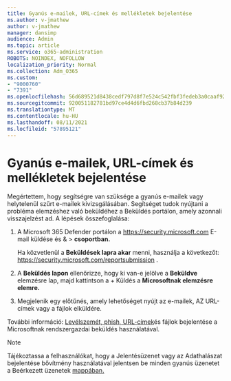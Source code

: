 ```yaml
---
title: Gyanús e-mailek, URL-címek és mellékletek bejelentése
ms.author: v-jmathew
author: v-jmathew
manager: dansimp
audience: Admin
ms.topic: article
ms.service: o365-administration
ROBOTS: NOINDEX, NOFOLLOW
localization_priority: Normal
ms.collection: Adm_O365
ms.custom:
- "9000760"
- "7391"
ms.openlocfilehash: 56d689521d8438cedf797d8f7e524c542fbf3fedeb3a0caaf92b6b2cff1dd9bb
ms.sourcegitcommit: 920051182781bd97ce4d4d6fbd268cb37b84d239
ms.translationtype: MT
ms.contentlocale: hu-HU
ms.lasthandoff: 08/11/2021
ms.locfileid: "57895121"
---
```

# <a name="report-suspicious-emails-urls-or-attachments"></a>Gyanús e-mailek, URL-címek és mellékletek bejelentése

Megértettem, hogy segítségre van szüksége a gyanús e-mailek vagy helytelenül szűrt e-mailek kivizsgálásában. Segítséget tudok nyújtani a probléma elemzéshez való beküldéhez a Beküldés portálon, amely azonnali visszajelzést ad.  A lépések összefoglalása:

1. A Microsoft 365 Defender portálon a <https://security.microsoft.com> E-mail küldése és &  \> **csoportban.**

   Ha közvetlenül a **Beküldések lapra akar** menni, használja a következőt: <https://security.microsoft.com/reportsubmission> .

2. A **Beküldés lapon** ellenőrizze, hogy ki van-e jelölve a **Beküldve** elemzésre lap, majd kattintson a + Küldés a **Microsoftnak elemzésre elemre.**

3. Megjelenik egy előtűnés, amely lehetőséget nyújt az e-mailek, AZ URL-címek vagy a fájlok elküldére.

További információ: [Levélszemét, phish, URL-címek](https://docs.microsoft.com/microsoft-365/security/office-365-security/admin-submission)és fájlok bejelentése a Microsoftnak rendszergazdai beküldés használatával.

> [!NOTE]
> Tájékoztassa a felhasználókat, hogy a Jelentésüzenet vagy az Adathalászat bejelentése bővítmény használatával jelentsen be minden gyanús üzenetet a Beérkezett üzenetek [mappában.](https://docs.microsoft.com/microsoft-365/security/office-365-security/enable-the-report-message-add-in)
